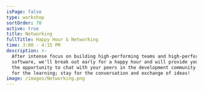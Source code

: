 ```yaml
---
isPage: false
type: workshop
sortOrder: 70
active: true
title: Networking
fullTitle: Happy Hour & Networking
time: 3:00 - 4:15 PM
description: >-
  After intense focus on building high-performing teams and high-performance
  software, we'll break out early for a happy hour and will provide you with
  the opportunity to chat with your peers in the development community. Come
  for the learning; stay for the conversation and exchange of ideas!
image: /images/Networking.png
---
```

